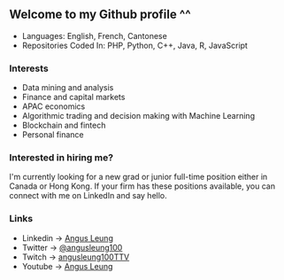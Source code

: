 ## Welcome to my Github profile ^^

<!--
**angusleung100/angusleung100** is a ✨ _special_ ✨ repository because its `README.md` (this file) appears on your GitHub profile.

Here are some ideas to get you started:

- 🔭 I’m currently working on ...
- 🌱 I’m currently learning ...
- 👯 I’m looking to collaborate on ...
- 🤔 I’m looking for help with ...
- 💬 Ask me about ...
- 📫 How to reach me: ...
- 😄 Pronouns: ...
- ⚡ Fun fact: ...
-->

- Languages: English, French, Cantonese
- Repositories Coded In: PHP, Python, C++, Java, R, JavaScript

### Interests
- Data mining and analysis
- Finance and capital markets
- APAC economics
- Algorithmic trading and decision making with Machine Learning
- Blockchain and fintech
- Personal finance

### Interested in hiring me?
I'm currently looking for a new grad or junior full-time position either in Canada or Hong Kong. If your firm has these positions available, you can connect with me on LinkedIn and say hello.

### Links
- Linkedin -> [Angus Leung](https://www.linkedin.com/in/angus-leung/)
- Twitter -> [@angusleung100](https://twitter.com/angusleung100)
- Twitch -> [angusleung100TTV](https://www.twitch.tv/angusleung100ttv)
- Youtube -> [Angus Leung](https://www.youtube.com/channel/UCm6_EGKgsXrwnnhWv3Zu_Ug)

